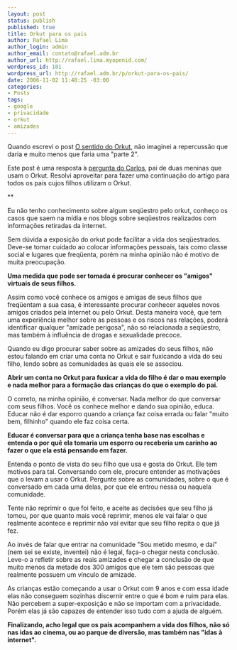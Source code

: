```yaml
--- 
layout: post
status: publish
published: true
title: Orkut para os pais
author: Rafael Lima
author_login: admin
author_email: contato@rafael.adm.br
author_url: http://rafael.lima.myopenid.com/
wordpress_id: 101
wordpress_url: http://rafael.adm.br/p/orkut-para-os-pais/
date: 2006-11-02 11:48:25 -03:00
categories: 
- Posts
tags: 
- google
- privacidade
- orkut
- amizades
---
```

Quando escrevi o post <a href="http://rafael.adm.br/p/o-sentido-do-orkut">O sentido do Orkut</a>, não imaginei a repercussão que daria e muito menos que faria uma "parte 2".

Este post é uma resposta à <a href="http://rafael.adm.br/p/o-sentido-do-orkut#comments">pergunta do Carlos</a>, pai de duas meninas que usam o Orkut. Resolvi aproveitar para fazer uma continuação do artigo para todos os pais cujos filhos utilizam o Orkut.

**

Eu não tenho conhecimento sobre algum seqüestro pelo orkut, conheço os casos que saem na mídia e nos blogs sobre seqüestros realizados com informações retiradas da internet.

Sem dúvida a exposição do orkut pode facilitar a vida dos seqüestrados. Deve-se tomar cuidado ao colocar informações pessoais, tais como classe social e lugares que freqüenta, porém na minha opinião não é motivo de muita preocupação.

<strong>Uma medida que pode ser tomada é procurar conhecer os "amigos" virtuais de seus filhos. </strong>

Assim como você conhece os amigos e amigas de seus filhos que freqüentam a sua casa, é interessante procurar conhecer aqueles novos amigos criados pela internet ou pelo Orkut. Desta maneira você, que tem uma experiência melhor sobre as pessoas e os riscos nas relações, poderá identificar qualquer "amizade perigosa", não só relacionada a seqüestro, mas também à influência de drogas e sexualidade precoce.

Quando eu digo procurar saber sobre as amizades do seus filhos, não estou falando em criar uma conta no Orkut e sair fuxicando a vida do seu filho, lendo sobre as comunidades às quais ele se associou.

<strong>Abrir um conta no Orkut para fuxicar a vida do filho é dar o mau exemplo e nada melhor para a formação das crianças do que o exemplo do pai.
</strong>

O correto, na minha opinião, é conversar. Nada melhor do que conversar com seus filhos. Você os conhece melhor e dando sua opinião, educa. Educar não é dar esporro quando a criança faz coisa errada ou falar "muito bem, filhinho" quando ele faz coisa certa.

<strong>Educar é conversar para que a criança tenha base nas escolhas e entenda o por quê ela tomaria um esporro ou receberia um carinho ao fazer o que ela está pensando em fazer.</strong>

Entenda o ponto de vista do seu filho que usa e gosta do Orkut. Ele tem motivos para tal. Conversando com ele, procure entender as motivações que o levam a usar o Orkut. Pergunte sobre as comunidades, sobre o que é conversado em cada uma delas, por que ele entrou nessa ou naquela comunidade.

Tente não reprimir o que foi feito, e aceite as decisões que seu filho já tomou, por que quanto mais você reprimir, menos ele vai falar o que realmente acontece e reprimir não vai evitar que seu filho repita o que já fez.

Ao invés de falar que entrar na comunidade "Sou metido mesmo, e daí" (nem sei se existe, inventei) não é legal, faça-o chegar nesta conclusão. Leve-o a refletir sobre as reais amizades e chegar a conclusão de que muito menos da metade dos 300 amigos que ele tem são pessoas que realmente possuem um vínculo de amizade.

As crianças estão começando a usar o Orkut com 9 anos e com essa idade elas não conseguem sozinhas discernir entre o que é bom e ruim para elas. Não percebem a super-exposição e não se importam com a privacidade. Porém elas já são capazes de entender isso tudo com a ajuda de alguém.

<strong>Finalizando, acho legal que os pais acompanhem a vida dos filhos, não só nas idas ao cinema, ou ao parque de diversão, mas também nas "idas à internet".</strong>
